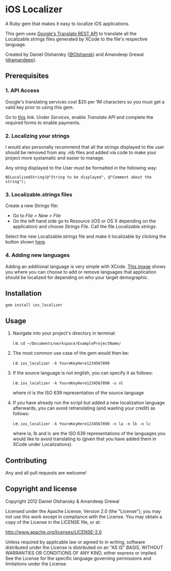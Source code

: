 iOS Localizer
=============

A Ruby gem that makes it easy to localize iOS applications. 

This gem uses [Google's Translate REST API] to translate all the Localizable.strings 
files generated by XCode to the file's respective language.

Created by Daniel Olshansky ([@Olshansk]) and Amandeep Grewal ([@amandeep]).

Prerequisites
-------------

###  1. API Access 

Google's translating services cost $20 per 1M characters so you must get
a valid key prior to using this gem. 

Go to [this] link. Under *Services*, enable *Translate API* and complete the required 
forms to enable payments.

### 2. Localizing your strings 

I would also personally recommend that all the strings displayed to the user
should be removed from any .nib files and added via code to make your 
project more systamatic and easier to manage.

Any string displayed to the User must be formatted in the following way:
``` 
NSLocalizedString(@"String to be displayed", @"Comment about the string");
```

### 3. Localizable.strings files

Create a new Strings file: 
  - Go to *File > New > File*
  - On the left hand side go to Resource (iOS or OS X depending on the application)
    and choose *Strings File*. Call the file *Localizable.strings*.

Select the new Localizable.strings file and make it localizable by clicking the button shown [here].

### 4. Adding new languages

Adding an additional language is very simple with XCode. [This image] shows you where 
you can choose to add or remove  languages that application should be localized for depending on who your target 
demographic. 

Installation
------------
```
gem install ios_localizer
```

Usage
-----
1. Navigate into your project's directory in terminal:

   i.e. ```cd ~/Documents/workspace/ExampleProjectName/ ```

2. The most common use case of the gem would then be:

   i.e. ```ios_localizer -k YoureKeyHere1234567890 ```

3. If the source language is not english, you can specify it as follows:

   i.e. ```ios_localizer -k YoureKeyHere1234567890 -s nl```
   
   where nl is the ISO 639 representation of the source language

4. If you have already run the script but added a new localization 
   language afterwards, you can avoid retranslating (and wasting your credit) as follows:

   i.e. ```ios_localizer -k YoureKeyHere1234567890 -n la -n lb -n lc```
   
   where la, lb and lc are the ISO 639 representations of the languages you 
   would like to avoid translating to (given that you have added them in 
   XCode under Localizations).

Contributing
------------
Any and all pull requests are welcome!

Copyright and license
---------------------

Copyright 2012 Daniel Olshansky & Amandeep Grewal

Licensed under the Apache License, Version 2.0 (the "License");
you may not use this work except in compliance with the License.
You may obtain a copy of the License in the LICENSE file, or at:

   http://www.apache.org/licenses/LICENSE-2.0

Unless required by applicable law or agreed to in writing, software
distributed under the License is distributed on an "AS IS" BASIS,
WITHOUT WARRANTIES OR CONDITIONS OF ANY KIND, either express or implied.
See the License for the specific language governing permissions and
limitations under the License.

  [@Olshansk]:https://github.com/Olshansk
  [@amandeep]: http://twitter.com/amandeep
  [this]: https://code.google.com/apis/console/
  [Google's Translate REST API]: https://developers.google.com/translate/v2/using_rest
  [This image]: https://github.com/Olshansk/ios_localizer/raw/master/images/Add%20Language.png
  [here]: https://github.com/Olshansk/ios_localizer/raw/master/images/Localize.png
